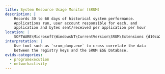 ```yaml
---
title: System Resource Usage Monitor (SRUM)
description: |
    Records 30 to 60 days of historical system performance.
    Applications run, user account responsible for each, and
    application and bytes sent/received per application per hour
location: |
    SOFTWARE\Microsoft\WindowsNT\CurrentVersion\SRUM\Extensions {d10ca2fe-6fcf4f6d-848e-b2e99266fa89} = Application Resource Usage Provider C:\Windows\System32\SRU\ 
interpretation: |
    Use tool such as `srum_dump.exe` to cross correlate the data
    between the registry keys and the SRUM ESE Database. 
evids-categories:
  - programexecution
  - networkactivity
---
```

